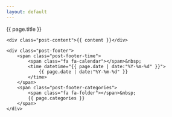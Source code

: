 ```yaml
---
layout: default
---
```

<script>
	$(function () {
		$("#blog").css("color", "#fc0");
	});
</script>
<div class="container">
	<div class="post-title">
		{{ page.title }}
	</div>

	<div class="post-content">{{ content }}</div>

	<div class="post-footer">
		<span class="post-footer-time">
			<span class="fa fa-calendar"></span>&nbsp;
			<time datetime="{{ page.date | date:"%Y-%m-%d" }}">
				{{ page.date | date:"%Y-%m-%d" }}
			</time>
		</span>
		<span class="post-footer-categories">
			<span class="fa fa-folder"></span>&nbsp;
			{{ page.categories }}
		</span>
	</div>
</div>